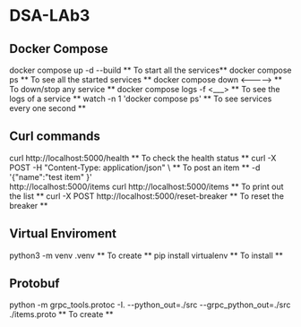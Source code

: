 # DSA-LAb3
## Docker Compose

docker compose up -d --build   ** To start all the services**
docker compose ps              ** To see all the started services **
docker compose down <----->    ** To down/stop any service **
docker compose logs -f <___>   ** To see the logs of a service **
watch -n 1 'docker compose ps' ** To see services every one second **

## Curl commands
curl http://localhost:5000/health                  ** To check the health status **
curl -X POST -H "Content-Type: application/json" \ ** To post an item **
    -d '{"name":"test item" }'\
    http://localhost:5000/items
curl http://localhost:5000/items                   ** To print out the list **
curl -X POST http://localhost:5000/reset-breaker   ** To reset the breaker **

## Virtual Enviroment
python3 -m venv .venv  ** To create **
pip install virtualenv ** To install ** 

## Protobuf
python -m grpc_tools.protoc -I. --python_out=./src --grpc_python_out=./src ./items.proto ** To create **
